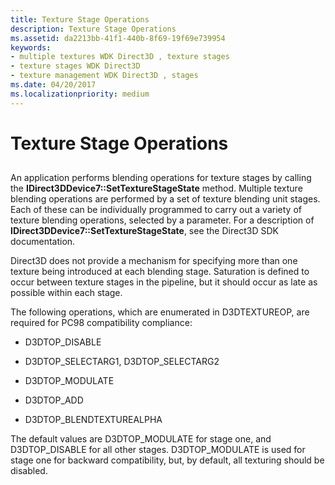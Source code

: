 ```yaml
---
title: Texture Stage Operations
description: Texture Stage Operations
ms.assetid: da2213bb-41f1-440b-8f69-19f69e739954
keywords:
- multiple textures WDK Direct3D , texture stages
- texture stages WDK Direct3D
- texture management WDK Direct3D , stages
ms.date: 04/20/2017
ms.localizationpriority: medium
---
```


# Texture Stage Operations


## <span id="ddk_texture_stage_operations_gg"></span><span id="DDK_TEXTURE_STAGE_OPERATIONS_GG"></span>


An application performs blending operations for texture stages by calling the **IDirect3DDevice7::SetTextureStageState** method. Multiple texture blending operations are performed by a set of texture blending unit stages. Each of these can be individually programmed to carry out a variety of texture blending operations, selected by a parameter. For a description of **IDirect3DDevice7::SetTextureStageState**, see the Direct3D SDK documentation.

Direct3D does not provide a mechanism for specifying more than one texture being introduced at each blending stage. Saturation is defined to occur between texture stages in the pipeline, but it should occur as late as possible within each stage.

The following operations, which are enumerated in D3DTEXTUREOP, are required for PC98 compatibility compliance:

-   D3DTOP\_DISABLE

-   D3DTOP\_SELECTARG1, D3DTOP\_SELECTARG2

-   D3DTOP\_MODULATE

-   D3DTOP\_ADD

-   D3DTOP\_BLENDTEXTUREALPHA

The default values are D3DTOP\_MODULATE for stage one, and D3DTOP\_DISABLE for all other stages. D3DTOP\_MODULATE is used for stage one for backward compatibility, but, by default, all texturing should be disabled.

 

 





